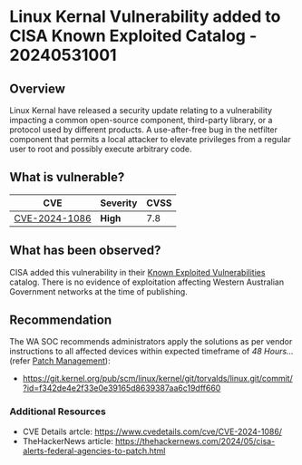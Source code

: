 # Linux Kernal Vulnerability added to CISA Known Exploited Catalog - 20240531001

## Overview

Linux Kernal have released a security update relating to a vulnerability impacting a common open-source component, third-party library, or a protocol used by different products.
A use-after-free bug in the netfilter component that permits a local attacker to elevate privileges from a regular user to root and possibly execute arbitrary code.

## What is vulnerable?

| CVE                                                                           | Severity | CVSS |
| ----------------------------------------------------------------------------- | -------- | ---- |
| [CVE-2024-1086](https://cve.mitre.org/cgi-bin/cvename.cgi?name=CVE-2024-1086) | **High** | 7.8  |


## What has been observed?

CISA added this vulnerability in their [Known Exploited Vulnerabilities](https://www.cisa.gov/known-exploited-vulnerabilities-catalog) catalog. There is no evidence of exploitation affecting Western Australian Government networks at the time of publishing.

## Recommendation

The WA SOC recommends administrators apply the solutions as per vendor instructions to all affected devices within expected timeframe of *48 Hours...* (refer [Patch Management](../guidelines/patch-management.md)):

- <https://git.kernel.org/pub/scm/linux/kernel/git/torvalds/linux.git/commit/?id=f342de4e2f33e0e39165d8639387aa6c19dff660>

### Additional Resources

- CVE Details artcle: <https://www.cvedetails.com/cve/CVE-2024-1086/>
- TheHackerNews article: <https://thehackernews.com/2024/05/cisa-alerts-federal-agencies-to-patch.html>